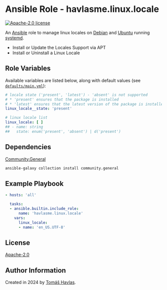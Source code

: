 Ansible Role - havlasme.linux.locale
====================================

[![Apache-2.0 license][license-image]][license-link]

An [Ansible](https://www.ansible.com/) role to manage linux locales on [Debian](https://www.debian.org/) and [Ubuntu](https://ubuntu.com/) running [systemd](https://systemd.io/).

- Install or Update the Locales Support via APT
- Install or Uninstall a Linux Locale

Role Variables
--------------

Available variables are listed below, along with default values (see [`defaults/main.yml`](defaults/main.yml)):

```yaml
# locale state ('present', 'latest') - 'absent' is not supported
# * 'present' ensures that the package is installed
# * 'latest' ensures that the latest version of the package is installed
linux_locale__state: 'present'

# linux locale list
linux_locale: [ ]
## - name: string
##   state: enum('present', 'absent') | d('present')
```

Dependencies
------------

[Community.General](https://docs.ansible.com/ansible/latest/collections/community/general/index.html)

```bash
ansible-galaxy collection install community.general
```

Example Playbook
----------------

```yaml
- hosts: 'all'

  tasks:
  - ansible.builtin.include_role:
      name: 'havlasme.linux.locale'
    vars:
      linux_locale:
      - name: 'en_US.UTF-8'
```

License
-------

[Apache-2.0][license-link]

Author Information
------------------

Created in 2024 by [Tomáš Havlas](https://havlas.me/).


[license-image]: https://img.shields.io/badge/license-Apache2.0-blue.svg?style=flat-square
[license-link]: ../../LICENSE
